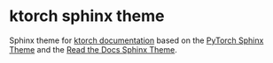 # ktorch sphinx theme

Sphinx theme for [ktorch documentation](https://ktorch.readthedocs.io) based on the [PyTorch Sphinx Theme](https://github.com/pytorch/pytorch_sphinx_theme) and the [Read the Docs Sphinx Theme](https://sphinx-rtd-theme.readthedocs.io/en/latest).

